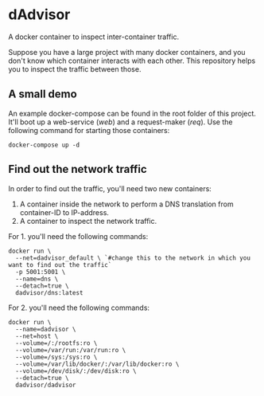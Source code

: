 # dAdvisor
A docker container to inspect inter-container traffic.

Suppose you have a large project with many docker containers, and you don't know which container interacts with each other. This repository helps you to inspect the traffic between those.

## A small demo
An example docker-compose can be found in the root folder of this project.
It'll boot up a web-service (*web*) and a request-maker (*req*). Use the following command for starting those containers:

	docker-compose up -d

## Find out the network traffic
In order to find out the traffic, you'll need two new containers:
1. A container inside the network to perform a DNS translation from container-ID to IP-address.
2. A container to inspect the network traffic.

For 1. you'll need the following commands:

	docker run \
	  --net=dadvisor_default \ `#change this to the network in which you want to find out the traffic`
	  -p 5001:5001 \
	  --name=dns \
	  --detach=true \
	  dadvisor/dns:latest

For 2. you'll need the following commands:

	docker run \
	  --name=dadvisor \
	  --net=host \
	  --volume=/:/rootfs:ro \
	  --volume=/var/run:/var/run:ro \
	  --volume=/sys:/sys:ro \
	  --volume=/var/lib/docker/:/var/lib/docker:ro \
	  --volume=/dev/disk/:/dev/disk:ro \
	  --detach=true \
	  dadvisor/dadvisor
